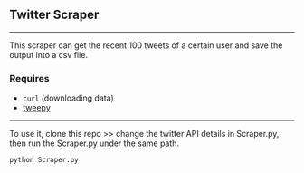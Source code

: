 ## Twitter Scraper
--------
This scraper can get the recent 100 tweets of a certain user and save the output into a csv file.

### Requires

* `curl` (downloading data)
* [tweepy](http://docs.tweepy.org/en/v3.5.0/index.html)
---------
To use it, clone this repo >> change the twitter API details in Scraper.py, then run the Scraper.py under the same path.

    python Scraper.py 

